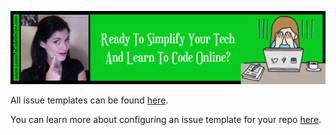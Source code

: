 <a href='https://www.learntocodeonline.com/'><img src='https://github.com/ProsperousHeart/TrainingUsingJupyter/blob/master/IMGs/learn-to-code-online.png?raw=true'></a>

All issue templates can be found [here](ISSUE_TEMPLATE).

You can learn more about configuring an issue template for your repo [here](https://docs.github.com/en/enterprise-server@3.0/communities/using-templates-to-encourage-useful-issues-and-pull-requests/configuring-issue-templates-for-your-repository).